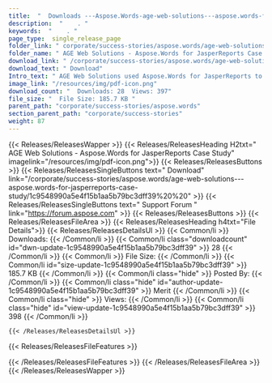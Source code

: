 ```yaml
---
title:  "  Downloads ---Aspose.Words-age-web-solutions---aspose.words-for-jasperreports-case-study . " 
description:  "    . " 
keywords:  "    . " 
page_type:  single_release_page
folder_link: " corporate/success-stories/aspose.words/age-web-solutions---aspose.words-for-jasperreports-case-study/"
folder_name: " AGE Web Solutions - Aspose.Words for JasperReports Case Study"
download_link: " /corporate/success-stories/aspose.words/age-web-solutions---aspose.words-for-jasperreports-case-study/1c9548990a5e4f15b1aa5b79bc3dff39"
download_text: " Download"
Intro_text: " AGE Web Solutions used Aspose.Words for JasperReports to help build a new report..."
image_link: "/resources/img/pdf-icon.png"
download_count: "  Downloads: 28  Views: 397"
file_size: "  File Size: 185.7 KB "
parent_path: "corporate/success-stories/aspose.words"
section_parent_path: "corporate/success-stories"
weight: 87
---
```


{{< Releases/ReleasesWapper >}}
  {{< Releases/ReleasesHeading H2txt=" AGE Web Solutions - Aspose.Words for JasperReports Case Study" imagelink="/resources/img/pdf-icon.png">}}
  {{< Releases/ReleasesButtons >}}
    {{< Releases/ReleasesSingleButtons text=" Download" link="/corporate/success-stories/aspose.words/age-web-solutions---aspose.words-for-jasperreports-case-study/1c9548990a5e4f15b1aa5b79bc3dff39%20%20" >}}
    {{< Releases/ReleasesSingleButtons text=" Support Forum " link="https://forum.aspose.com" >}}
  {{< Releases/ReleasesButtons >}}
  {{< Releases/ReleasesFileArea >}}
    {{< Releases/ReleasesHeading h4txt="File Details">}}
    {{< Releases/ReleasesDetailsUl >}}
            {{< Common/li  >}} Downloads: {{< /Common/li >}} 
      {{< Common/li class="downloadcount" id="dwn-update-1c9548990a5e4f15b1aa5b79bc3dff39" >}} 28 {{< /Common/li >}} 
      {{< Common/li  >}} File Size: {{< /Common/li >}} 
      {{< Common/li id="size-update-1c9548990a5e4f15b1aa5b79bc3dff39" >}} 185.7 KB {{< /Common/li >}} 
      {{< Common/li  class="hide" >}} Posted By: {{< /Common/li >}} 
      {{< Common/li class="hide" id="author-update-1c9548990a5e4f15b1aa5b79bc3dff39" >}} Merit {{< /Common/li >}} 
      {{< Common/li class="hide"  >}} Views: {{< /Common/li >}} 
      {{< Common/li class="hide" id="view-update-1c9548990a5e4f15b1aa5b79bc3dff39" >}} 398 {{< /Common/li >}} 

    {{< /Releases/ReleasesDetailsUl >}}

  {{< Releases/ReleasesFileFeatures >}}
      
  {{< /Releases/ReleasesFileFeatures >}}
 {{< /Releases/ReleasesFileArea >}}
{{< /Releases/ReleasesWapper >}}


